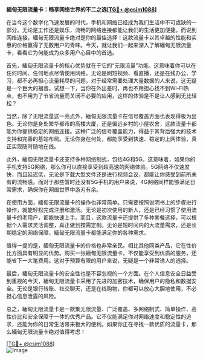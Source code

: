 **緬甸无限流量卡：畅享网络世界的不二之选[[TG💪+ @esim1088](https://t.me/s/esim1088)]**

在当今这个数字化飞速发展的时代，手机和网络已经成为我们生活中不可或缺的一部分。无论是工作还是娱乐，流畅的网络连接都能让我们的生活更加便捷。而说到网络连接，緬甸无限流量卡绝对是你的最佳选择！这款流量卡以其卓越的性能和实惠的价格赢得了无数用户的青睐。今天，就让我们一起来深入了解緬甸无限流量卡，看看它为何能成为众多用户心目中的首选。

首先，緬甸无限流量卡的核心优势就在于它的“无限流量”功能。这意味着你可以在任何时间、任何地点尽情使用网络，无论是刷短视频、看直播，还是在线办公、学习，都不必再担心流量耗尽的问题。对于经常需要处理大量数据的人来说，这无疑是一个巨大的福音。试想一下，当你在外出差时，再也不用担心找不到Wi-Fi热点，也不用为了节省流量而关闭不必要的应用，这样的体验是不是让人感到无比轻松？

当然，除了无限流量这一亮点外，緬甸无限流量卡在信号覆盖方面也表现得极为出色。无论你是身处繁华都市的高楼大厦，还是偏远乡村的小屋农舍，这款流量卡都能为你提供稳定的网络连接。这种广泛的信号覆盖能力，得益于其背后强大的技术支持和完善的基站布局。无论你身在何处，都能享受到快速、稳定的上网体验，真正实现随时随地在线。

此外，緬甸无限流量卡还支持多种网络制式，包括4G和5G。这意味着，如果你的手机支持5G网络，那么你可以直接享受到超高速的网络体验。5G网络不仅速度快，而且延迟低，无论是下载大型文件还是进行视频会议，都能让你感受到前所未有的流畅感。而对于那些暂时还没有5G手机的用户来说，4G网络同样能够满足日常需求，确保你在网络世界中游刃有余。

在使用方面，緬甸无限流量卡的操作也非常简单。只需要按照说明书上的步骤进行操作，就能轻松完成注册和激活。无论是初次使用的新人，还是已经习惯了使用流量卡的老用户，都能快速上手。而且，这款流量卡还提供了多种套餐选择，可以根据个人需求灵活调整，真正做到按需定制。无论是短时间内的大流量需求，还是长期稳定的网络保障，緬甸无限流量卡都能满足你的各种需求。

值得一提的是，緬甸无限流量卡的价格也非常亲民。相比其他同类产品，它在性价比方面具有明显的优势。购买一张緬甸无限流量卡，不仅能享受到优质的服务，还能省下一大笔费用。这对于预算有限的用户来说，无疑是一个非常诱人的选择。

最后，緬甸无限流量卡的安全性也是不容忽视的一个方面。在个人信息安全日益受到重视的今天，緬甸无限流量卡采用了先进的加密技术，确保用户的隐私和数据安全。无论是银行转账、社交聊天，还是在线购物，你都可以放心大胆地使用，不必担心信息泄露的风险。

总之，緬甸无限流量卡是一款集无限流量、广泛覆盖、多网络制式、简单操作、高性价比和安全保障于一体的优秀产品。它不仅能满足你对网络速度和稳定性的追求，还能为你的日常生活带来极大的便利。如果你正在寻找一款优质的流量卡，那么緬甸无限流量卡绝对值得考虑！

[[TG💪+ @esim1088](https://t.me/s/esim1088)]  
![Image](https://i.postimg.cc/4NQfJmqS/Snipaste-2025-05-13-00-14-12.png)